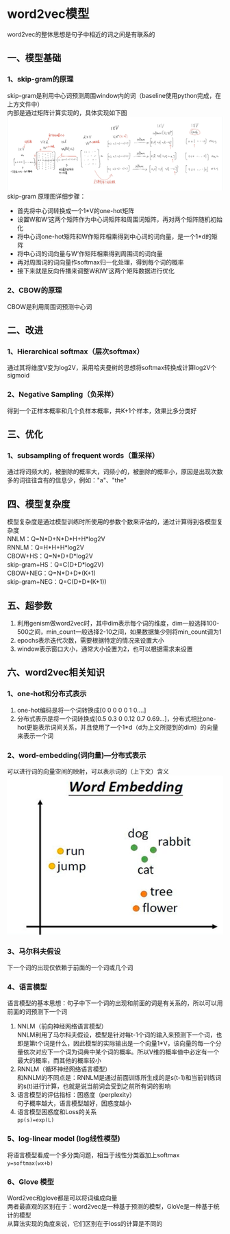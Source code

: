 # word2vec模型
word2vec的整体思想是句子中相近的词之间是有联系的
## 一、模型基础
### 1、skip-gram的原理
skip-gram是利用中心词预测周围window内的词（baseline使用python完成，在上方文件中）  
内部是通过矩阵计算实现的，具体实现如下图  
![skip-gram](pic/skip-gram.png)  
skip-gram 原理图详细步骤：
* 首先将中心词转换成一个1\*V的one-hot矩阵
* 设置W和W’这两个矩阵作为中心词矩阵和周围词矩阵，再对两个矩阵随机初始化
* 将中心词one-hot矩阵和W作矩阵相乘得到中心词的词向量，是一个1\*d的矩阵
* 将中心词的词向量与W’作矩阵相乘得到周围词的词向量
* 再对周围词的词向量作softmax归一化处理，得到每个词的概率
* 接下来就是反向传播来调整W和W’这两个矩阵数据进行优化
### 2、CBOW的原理
CBOW是利用周围词预测中心词  
## 二、改进
### 1、Hierarchical softmax（层次softmax）
通过其将维度V变为log2V，采用哈夫曼树的思想将softmax转换成计算log<font size=2>2</font>V个sigmoid
### 2、Negative Sampling（负采样）
得到一个正样本概率和几个负样本概率，共K+1个样本，效果比多分类好
## 三、优化
### 1、subsampling of frequent words（重采样）
通过将词频大的，被删除的概率大，词频小的，被删除的概率小，原因是出现次数多的词往往含有的信息少，例如："a"、"the"
## 四、模型复杂度
模型复杂度是通过模型训练时所使用的参数个数来评估的，通过计算得到各模型复杂度  
NNLM：Q=N\*D+N\*D\*H+H\*log2V  
RNNLM：Q=H\*H+H\*log2V  
CBOW+HS：Q=N\*D+D\*log2V  
skip-gram+HS：Q=C(D+D\*log2V)  
CBOW+NEG：Q=N\*D+D\*(K+1)  
skip-gram+NEG：Q=C(D+D\*(K+1))  
## 五、超参数
1. 利用genism做word2vec时，其中dim表示每个词的维度，dim一般选择100-500之间，min_count一般选择2-10之间，如果数据集少则将min_count调为1
2. epochs表示迭代次数，需要根据特定的情况来设置大小
3. window表示窗口大小，通常大小设置为2，也可以根据需求来设置
## 六、word2vec相关知识
### 1、one-hot和分布式表示
1. one-hot编码是将一个词转换成[0 0 0 0 0 1 0....]
2. 分布式表示是将一个词转换成[0.5 0.3 0 0.12 0.7 0.69...]，分布式相比one-hot更能表示词间关系，并且使用了一个1\*d（d为上文所提到的dim）的向量来表示一个词
### 2、word-embedding(词向量)—分布式表示
可以进行词的向量空间的映射，可以表示词的（上下文）含义  
![embedding](pic/embedding.png)
### 3、马尔科夫假设
下一个词的出现仅依赖于前面的一个词或几个词
### 4、语言模型
语言模型的基本思想：句子中下一个词的出现和前面的词是有关系的，所以可以用前面的词预测下一个词
1. NNLM（前向神经网络语言模型）  
NNLM利用了马尔科夫假设，模型是针对每t-1个词的输入来预测下一个词，也即是第t个词是什么，因此模型的实际输出是一个向量1\*V，该向量的每一个分量依次对应下一个词为词典中某个词的概率。所以V维的概率值中必定有一个最大的概率，而其他的概率较小
2. RNNLM（循环神经网络语言模型）  
和NNLM的不同点是：RNNLM是通过前面训练所生成的是s(t-1)和当前训练词的s(t)进行计算，也就是说当前词会受到之前所有词的影响
3. 语言模型的评估指标：困惑度（perplexity）  
句子概率越大，语言模型越好，困惑度越小
4. 语言模型困惑度和Loss的关系  
`pp(s)=exp(L)`
### 5、log-linear model (log线性模型)
将语言模型看成一个多分类问题，相当于线性分类器加上softmax  
`y=softmax(wx+b)`
### 6、Glove 模型
Word2vec和glove都是可以将词编成向量  
两者最直观的区别在于：word2vec是一种基于预测的模型，GloVe是一种基于统计的模型  
从算法实现的角度来说，它们区别在于loss的计算是不同的







